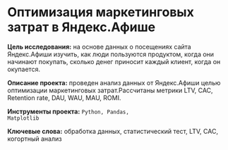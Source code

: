 
# Оптимизация маркетинговых затрат в Яндекс.Афише

__Цель исследования:__ на основе данных о посещениях сайта Яндекс.Афиши изучить, как люди пользуются продуктом, когда они начинают покупать, сколько денег приносит каждый клиент, когда он окупается.

__Описание проекта:__ проведен анализ данных от Яндекс.Афиши целью оптимизации маркетинговых затрат.Рассчитаны метрики LTV, CAC, Retention rate, DAU, WAU, MAU, ROMI.

__Инструменты проекта:__  <code>Python, Pandas, Matplotlib</code>

__Ключевые слова:__ обработка данных, статистический тест, LTV, CAC, когортный анализ


